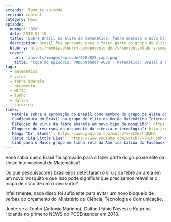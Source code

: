 ```yaml
---
extends: _layouts.episode
section: content
category: News
episode:
  number: '028'
  date: 2018-03-10
  title: 'Sobre Brasil na elite da matemática, febre amarela e novo bloqueio do orçamento'
  description: Brasil foi aprovado para o fazer parte do grupo de elite da União Internacional de Matemática, pesquisadores brasileiros detectaram o vírus da febre amarela e um novo bloqueio de verbas do orçamento do Ministério de Ciência, Tecnologia e Comunicação foi feito.
  blubrry: https://media.blubrry.com/podentender/s/content.blubrry.com/podentender/PODEntender_28_NEWS.mp3
  cover:
    url: '/assets/images/episode/028/028-capa.png'
    title: 'Capa do episódio: PODEntender #028 - Matemática: Brasil é aprovado como membro de grupo de elite. Febre Amarela: vírus é detectado em novo tipo de mosquito. 477 milhões: orçamento da ciência e tecnologia bloqueado.'
tags:
  - matematica
  - virus
  - febre amarela
  - orcamento
  - MCTIC
  - tonho
  - dalton
  - katarina
links:
  'Matéria sobre a aprovação do Brasil como membro do grupo de elite da União Matemática Internacional': https://oglobo.globo.com/sociedade/brasil-entra-para-grupo-de-elite-da-uniao-matematica-internacional-22328145
  'Candidatura do Brasil ao grupo de elite da União Matemática Internacional': https://impa.br/wp-content/uploads/2018/01/Brazilian_Mathematics_2018.pdf
  'Detecção de vírus da febre amarela em novo tipo de mosquito': https://exame.abril.com.br/ciencia/pesquisa-detecta-virus-da-febre-amarela-em-novo-tipo-de-mosquito/
  'Bloqueio de recursos do orçamento da ciência e tecnologia': http://ciencia.estadao.com.br/noticias/geral,orcamento-da-ciencia-e-tecnologia-tem-r-477-milhoes-bloqueados,70002179415
  'Manga "Dr. Stone"': https://www.youtube.com/watch?v=rLXB3hq82HA
  'Série "Big Little Lies"': https://www.youtube.com/watch?v=7oiM_sDhkiY
  'Link para o Maior grupo em linha reta da América Latina do Facebook': http://bit.ly/OMaiorGrupo
---
```


Você sabia que o Brasil foi aprovado para o fazer parte do grupo de elite da
União Internacional de Matemática?

Ou que pesquisadores brasileiros detectaram o vírus da febre amarela em um novo mosquito
e que isso pode significar que precisamos reavaliar o mapa de risco de uma novo surto?

Infelizmente, nada disso foi suficiente para evitar um novo bloqueio de verbas do orçamento
do Ministério de Ciência, Tecnologia e Comunicação.

Junte-se a Tonho (Antonio Marinho), Dalton (Fábio Neves) e Katarina Holanda no primeiro NEWS do PODEntender em 2018.
